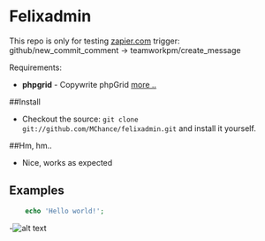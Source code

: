 # Felixadmin

This repo is only for testing [zapier.com](http://zapier.com/) trigger: github/new_commit_comment -> teamworkpm/create_message

Requirements:
* **phpgrid** - Copywrite phpGrid [more ..](http://phpgrid.com/)

##Install
* Checkout the source: `git clone git://github.com/MChance/felixadmin.git` and install it yourself.

##Hm, hm..
* Nice, works as expected

## Examples
```php
	echo 'Hello world!';
```


-![alt text](http://i.imgur.com/WWLYo.gif "Frustrated cat can't believe this is the 12th time he's clicked on an auto-linked README.md URL")
